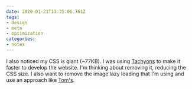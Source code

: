 ```yaml
---
date: 2020-01-21T13:35:06.761Z
tags:
- design
- meta
- optimization
categories:
- notes
---
```


I also noticed my CSS is giant (~77KB). I was using [Tachyons](https://tachyons.io/) to make it faster to develop the website. I'm thinking about removing it, reducing the CSS size. I also want to remove the image lazy loading that I'm using and use an approach like [Tom's](https://macwright.org/2019/02/28/photos.html).
